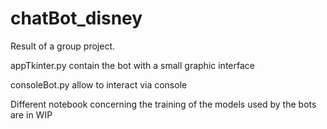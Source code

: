 # chatBot_disney

Result of a group project.



appTkinter.py contain the bot with a small graphic interface

consoleBot.py allow to interact via console

Different notebook concerning the training of the models used by the bots are in WIP
